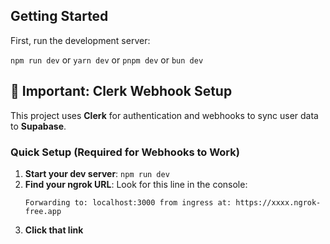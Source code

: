 
## Getting Started

First, run the development server:

`npm run dev` 
or
`yarn dev`
 or
`pnpm dev` 
or
`bun dev`

## 🔔 Important: Clerk Webhook Setup

This project uses **Clerk** for authentication and webhooks to sync user data to **Supabase**. 

### Quick Setup (Required for Webhooks to Work)

1. **Start your dev server**: `npm run dev`
2. **Find your ngrok URL**: Look for this line in the console:
   ```
   Forwarding to: localhost:3000 from ingress at: https://xxxx.ngrok-free.app
   ```
3. **Click that link** 